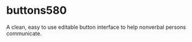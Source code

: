 # buttons580
A clean, easy to use editable button interface to help nonverbal persons communicate. 
